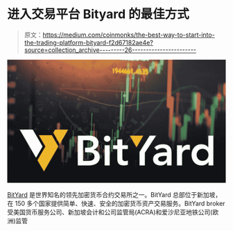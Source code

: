 # 进入交易平台 Bityard 的最佳方式

> 原文：<https://medium.com/coinmonks/the-best-way-to-start-into-the-trading-platform-bityard-f2d67182ae4e?source=collection_archive---------26----------------------->

![](img/e258878eab3a2f69ff63bdda89bada89.png)

[BitYard](https://www.bityard.com/account/register?ru=yzjtkb) 是世界知名的领先加密货币合约交易所之一。BitYard 总部位于新加坡，在 150 多个国家提供简单、快速、安全的加密货币资产交易服务。BitYard broker 受美国货币服务公司、新加坡会计和公司监管局(ACRA)和爱沙尼亚地铁公司(欧洲)监管